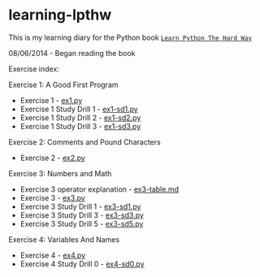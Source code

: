 learning-lpthw
==============

This is my learning diary for the Python book [`Learn Python The Hard Way`](http://learnpythonthehardway.org/book/)

08/06/2014 - Began reading the book

Exercise index:

Exercise 1: A Good First Program
- Exercise 1 - [ex1.py](ex1/ex1.py)
- Exercise 1 Study Drill 1 - [ex1-sd1.py](ex1/ex1-sd1.py)
- Exercise 1 Study Drill 2 - [ex1-sd2.py](ex1/ex1-sd2.py)
- Exercise 1 Study Drill 3 - [ex1-sd3.py](ex1/ex1-sd3.py)

Exercise 2: Comments and Pound Characters
- Exercise 2 - [ex2.py](ex2/ex2.py)

Exercise 3: Numbers and Math
- Exercise 3 operator explanation - [ex3-table.md](ex3/ex3-table.md)
- Exercise 3 - [ex3.py](ex3/ex3.py)
- Exercise 3 Study Drill 1 - [ex3-sd1.py](ex3/ex3-sd1.py)
- Exercise 3 Study Drill 3 - [ex3-sd3.py](ex3/ex3-sd3.py)
- Exercise 3 Study Drill 5 - [ex3-sd5.py](ex3/ex3-sd5.py)

Exercise 4: Variables And Names
- Exercise 4 - [ex4.py](ex4/ex4.py)
- Exercise 4 Study Drill 0 - [ex4-sd0.py](ex4/ex4-sd0.py)
